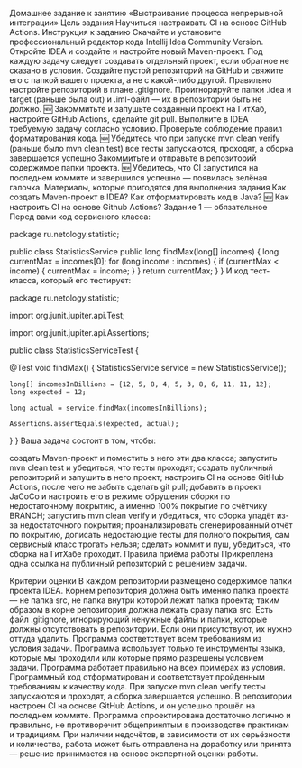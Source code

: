 Домашнее задание к занятию «Выстраивание процесса непрерывной интеграции»
Цель задания
Научиться настраивать CI на основе GitHub Actions.
Инструкция к заданию
Скачайте и установите профессиональный редактор кода Intellij Idea Community Version.
Откройте IDEA и создайте и настройте новый Maven-проект. Под каждую задачу следует создавать отдельный проект, если обратное не сказано в условии.
Создайте пустой репозиторий на GitHub и свяжите его с папкой вашего проекта, а не с какой-либо другой.
Правильно настройте репозиторий в плане .gitignore. Проигнорируйте папки .idea и target (раньше была out) и .iml-файл — их в репозитории быть не должно.
🆕 Закоммитьте и запушьте созданный проект на ГитХаб, настройте GitHub Actions, сделайте git pull.
Выполните в IDEA требуемую задачу согласно условию.
Проверьте соблюдение правил форматирования кода.
🆕 Убедитесь что при запуске mvn clean verify (раньше было mvn clean test) все тесты запускаются, проходят, а сборка завершается успешно
Закоммитьте и отправьте в репозиторий содержимое папки проекта.
🆕 Убедитесь, что CI запустился на последнем коммите и завершился успешно — появилась зелёная галочка.
Материалы, которые пригодятся для выполнения задания
Как создать Maven-проект в IDEA?
Как отформатировать код в Java?
🆕 Как настроить CI на основе Github Actions?
Задание 1 — обязательное
Перед вами код сервисного класса:

package ru.netology.statistic;

public class StatisticsService 
    public long findMax(long[] incomes) {
        long currentMax = incomes[0];
        for (long income : incomes) {
            if (currentMax < income) {
                currentMax = income;
            }
        }
        return currentMax;
    }
}
И код тест-класса, который его тестирует:

package ru.netology.statistic;

import org.junit.jupiter.api.Test;

import org.junit.jupiter.api.Assertions;

public class StatisticsServiceTest {

  @Test
  void findMax() {
    StatisticsService service = new StatisticsService();

    long[] incomesInBillions = {12, 5, 8, 4, 5, 3, 8, 6, 11, 11, 12};
    long expected = 12;

    long actual = service.findMax(incomesInBillions);

    Assertions.assertEquals(expected, actual);
  }
}
Ваша задача состоит в том, чтобы:

создать Maven-проект и поместить в него эти два класса;
запустить mvn clean test и убедиться, что тесты проходят;
создать публичный репозиторий и запушить в него проект;
настроить CI на основе GitHub Actions, после чего не забыть сделать git pull;
добавить в проект JaCoCo и настроить его в режиме обрушения сборки по недостаточному покрытию, а именно 100% покрытие по счётчику BRANCH;
запустить mvn clean verify и убедиться, что сборка упадёт из-за недостаточного покрытия;
проанализировать сгенерированный отчёт по покрытию, дописать недостающие тесты для полного покрытия, сам сервисный класс трогать нельзя;
сделать коммит и пуш, убедиться, что сборка на ГитХабе проходит.
Правила приёма работы
Прикреплена одна ссылка на публичный репозиторий с решением задачи.

Критерии оценки
В каждом репозитории размещено содержимое папки проекта IDEA. Корнем репозитория должна быть именно папка проекта — не папка src, не папка внутри которой лежит папка проекта; таким образом в корне репозитория должна лежать сразу папка src.
Есть файл .gitignore, игнорирующий ненужные файлы и папки, которые должны отсутствовать в репозитории. Если они присутствуют, их нужно оттуда удалить.
Программа соответствует всем требованиям из условия задачи.
Программа использует только те инструменты языка, которые мы проходили или которые прямо разрешены условием задачи.
Программа работает правильно на всех примерах из условия.
Программный код отформатирован и соответствует пройденным требованиям к качеству кода.
При запуске mvn clean verify тесты запускаются и проходят, а сборка завершается успешно.
В репозитории настроен CI на основе GitHub Actions, и он успешно прошёл на последнем коммите.
Программа спроектирована достаточно логично и правильно, не противоречит общепринятым в производстве практикам и традициям.
При наличии недочётов, в зависимости от их серьёзности и количества, работа может быть отправлена на доработку или принята — решение принимается на основе экспертной оценки работы.

